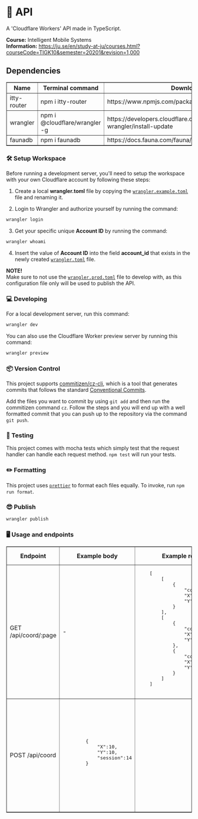 # 📮 API

A 'Cloudflare Workers' API made in TypeScript.

**Course:** Intelligent Mobile Systems  
**Information:** https://ju.se/en/study-at-ju/courses.html?courseCode=TIGK10&semester=20201&revision=1,000


## Dependencies
<table border=1>
    <tr>
        <th>Name</th>
        <th>Terminal command</th>
        <th>Download link</th>
    </tr>
    <tr>
        <td>itty-router</td>
        <td>npm i itty-router</td>
        <td>https://www.npmjs.com/package/itty-router</td>       
    </tr>
    <tr>
        <td>wrangler</td>
        <td>npm i @cloudflare/wrangler -g</td>
        <td>https://developers.cloudflare.com/workers/cli-wrangler/install-update</td>
    </tr>
    <tr>
        <td>faunadb</td>
        <td>npm i faunadb</td>
        <td>https://docs.fauna.com/fauna/current/drivers/javascript.html</td>
    </tr>
</table>

### 🛠️ Setup Workspace

Before running a development server, you'll need to setup the workspace with your own Cloudflare account by following these steps:

1. Create a local **wrangler.toml** file by copying the [`wrangler.example.toml`](.wrangler.example.toml) file and renaming it.

2. Login to Wrangler and authorize yourself by running the command:

```bash
wrangler login
```

3. Get your specific unique **Account ID** by running the command:

```bash
wrangler whoami
```

4. Insert the value of **Account ID** into the field **account_id** that exists in the newly created [`wrangler.toml`](.wrangler.toml) file.

**NOTE!**  
Make sure to not use the [`wrangler.prod.toml`](.wrangler.prod.toml) file to develop with, as this configuration file only will be used to publish the API.

### 💻 Developing

For a local development server, run this command:

```bash
wrangler dev
```

You can also use the Cloudflare Worker preview server by running this command:

```bash
wrangler preview
```

### 📦 Version Control

This project supports [commitizen/cz-cli](https://github.com/commitizen/cz-cli), which is a tool that generates commits that follows the standard [Conventional Commits](https://www.conventionalcommits.org/en/v1.0.0/).

Add the files you want to commit by using `git add` and then run the commitizen command `cz`. Follow the steps and you will end up with a well formatted commit that you can push up to the repository via the command `git push`.

### 🧪 Testing

This project comes with mocha tests which simply test that the request handler can handle each request method. `npm test` will run your tests.

### ✏️ Formatting

This project uses [`prettier`](https://prettier.io/) to format each files equally. To invoke, run `npm run format`.

### 😎 Publish

```bash
wrangler publish
```

### 🖥️ Usage and endpoints
<table border=1>
    <tr>
        <th>Endpoint</th>
        <th>Example body</th>
        <th>Example response</th>
        <th>Additional Information</th>
    </tr>
    <tr>
        <td>GET /api/coord/:page</td>
        <td>-</td>
        <td>
    <pre>
    [
        [
            {
                "collision": false,
                "X": 10,
                "Y": 10
            }
        ],
        [
            {
                "collision": false,
                "X": 9,
                "Y": 0
            },
            {
                "collision": false,
                "X": 5,
                "Y": 5
            }
        ]
    ]
           </pre>
        </td>   
        <td>Example: /api/coord/1 will give the newest 5 routes, /2 will give the second newest 5 routes</td>
    </tr>
    <tr>
        <td>POST /api/coord</td>
        <td>
            <pre>
        {
            "X":10,
            "Y":10,
            "session":14
        }
            </pre>
        </td>
        <td></td>
        <td>Provide a X and Y value as well as a session (this allows you to add coordinates to an existing session, provide non existing session to create a new)</td>
    </tr>
</table>

